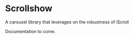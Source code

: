 <h1>Scrollshow</h1>
<p>A carousel library that leverages on the robustness of iScroll</p>
<p>Documentation to come.</p>
